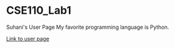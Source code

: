 # CSE110_Lab1
Suhani's User Page
My favorite programming language is Python.

[Link to user page](https://suhanii2310.github.io/CSE110_Lab1/)
